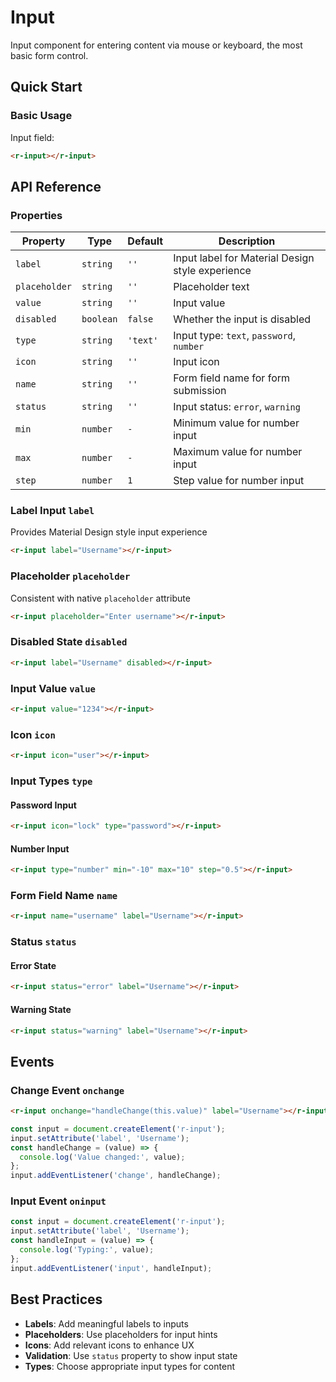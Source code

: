 # Input

Input component for entering content via mouse or keyboard, the most basic form control.

## Quick Start

### Basic Usage

<div style="width:300px;">
    Input field: <r-input></r-input>
</div>

```html
<r-input></r-input>
```

## API Reference

### Properties

| Property      | Type      | Default  | Description                                      |
| ------------- | --------- | -------- | ------------------------------------------------ |
| `label`       | `string`  | `''`     | Input label for Material Design style experience |
| `placeholder` | `string`  | `''`     | Placeholder text                                 |
| `value`       | `string`  | `''`     | Input value                                      |
| `disabled`    | `boolean` | `false`  | Whether the input is disabled                    |
| `type`        | `string`  | `'text'` | Input type: `text`, `password`, `number`         |
| `icon`        | `string`  | `''`     | Input icon                                       |
| `name`        | `string`  | `''`     | Form field name for form submission              |
| `status`      | `string`  | `''`     | Input status: `error`, `warning`                 |
| `min`         | `number`  | `-`      | Minimum value for number input                   |
| `max`         | `number`  | `-`      | Maximum value for number input                   |
| `step`        | `number`  | `1`      | Step value for number input                      |

### Label Input `label`

Provides Material Design style input experience

<r-input label="Username"></r-input>

```html
<r-input label="Username"></r-input>
```

### Placeholder `placeholder`

Consistent with native `placeholder` attribute

<r-input placeholder="Enter username"></r-input>

```html
<r-input placeholder="Enter username"></r-input>
```

### Disabled State `disabled`

<r-input label="Username" disabled></r-input>

```html
<r-input label="Username" disabled></r-input>
```

### Input Value `value`

<r-input value="1234"></r-input>

```html
<r-input value="1234"></r-input>
```

### Icon `icon`

<r-input icon="user"></r-input>

```html
<r-input icon="user"></r-input>
```

### Input Types `type`

#### Password Input

<r-input icon="lock" type="password"></r-input>

```html
<r-input icon="lock" type="password"></r-input>
```

#### Number Input

<r-input type="number" min="-10" max="10" step="0.5"></r-input>

```html
<r-input type="number" min="-10" max="10" step="0.5"></r-input>
```

### Form Field Name `name`

```html
<r-input name="username" label="Username"></r-input>
```

### Status `status`

#### Error State

<r-input status="error" label="Username"></r-input>

```html
<r-input status="error" label="Username"></r-input>
```

#### Warning State

<r-input status="warning" label="Username"></r-input>

```html
<r-input status="warning" label="Username"></r-input>
```

## Events

### Change Event `onchange`

<r-input onchange="console.log(this.value)" label="Username"></r-input>

```html
<r-input onchange="handleChange(this.value)" label="Username"></r-input>
```

```javascript
const input = document.createElement('r-input');
input.setAttribute('label', 'Username');
const handleChange = (value) => {
  console.log('Value changed:', value);
};
input.addEventListener('change', handleChange);
```

### Input Event `oninput`

<r-input oninput="console.log(this.value)" label="Username"></r-input>

```javascript
const input = document.createElement('r-input');
input.setAttribute('label', 'Username');
const handleInput = (value) => {
  console.log('Typing:', value);
};
input.addEventListener('input', handleInput);
```

## Best Practices

- **Labels**: Add meaningful labels to inputs
- **Placeholders**: Use placeholders for input hints
- **Icons**: Add relevant icons to enhance UX
- **Validation**: Use `status` property to show input state
- **Types**: Choose appropriate input types for content
